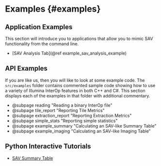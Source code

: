 Examples  {#examples}
=====================

## Application Examples

This section will introduce you to applications that allow you to mimic
SAV functionality from the command line.

  - [SAV Analysis Tab](@ref example_sav_analysis_example)

## API Examples

If you are like us, then you will like to look at some example code. The `src/examples` folder contains commented
sample code showing how to use a variety of Illumina InterOp features in both C++ and C#. This section displays each 
of the examples in that folder with additional commentary.

 - @subpage reading "Reading a binary InterOp file"
 - @subpage tile_report "Reporting Tile Metrics"
 - @subpage extraction_report "Reporting Extraction Metrics"
 - @subpage simple_stats "Reporting simple statistics"
 - @subpage example_summary "Calculating an SAV-like Summary Table"
 - @subpage example_imaging "Calculating an SAV-like Imaging Table"

## Python Interactive Tutorials

 - [SAV Summary Table](https://github.com/Illumina/interop/blob/master/docs/src/Tutorial_01_Intro.ipynb)